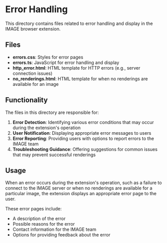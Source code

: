# Error Handling

This directory contains files related to error handling and display in the IMAGE browser extension.

## Files

- **errors.css**: Styles for error pages
- **errors.ts**: JavaScript for error handling and display
- **http_error.html**: HTML template for HTTP errors (e.g., server connection issues)
- **no_renderings.html**: HTML template for when no renderings are available for an image

## Functionality

The files in this directory are responsible for:

1. **Error Detection**: Identifying various error conditions that may occur during the extension's operation
2. **User Notification**: Displaying appropriate error messages to users
3. **Error Reporting**: Providing users with options to report errors to the IMAGE team
4. **Troubleshooting Guidance**: Offering suggestions for common issues that may prevent successful renderings

## Usage

When an error occurs during the extension's operation, such as a failure to connect to the IMAGE server or when no renderings are available for a particular image, the extension displays an appropriate error page to the user.

These error pages include:
- A description of the error
- Possible reasons for the error
- Contact information for the IMAGE team
- Options for providing feedback about the error
